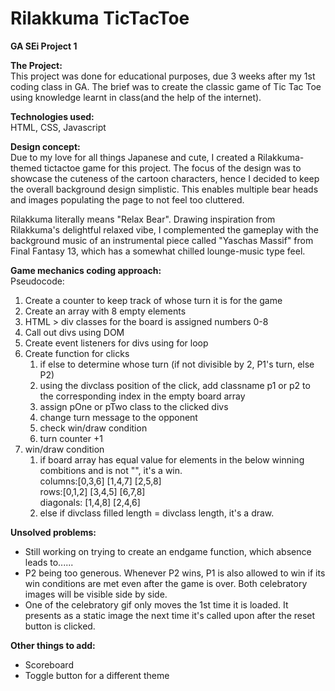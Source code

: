# Rilakkuma TicTacToe
<b>GA SEi Project 1 </b>

<b>The Project:</b><br/>
This project was done for educational purposes, due 3 weeks after my 1st coding class in GA. The brief was to create the classic game of Tic Tac Toe using knowledge learnt in class(and the help of the internet).


<b>Technologies used: </b> </br>
HTML, CSS, Javascript


<b>Design concept:</b> </br>
Due to my love for all things Japanese and cute, I created a Rilakkuma-themed tictactoe game for this project. The focus of the design was to showcase the cuteness of the cartoon characters, hence I decided to keep the overall background design simplistic. This enables multiple bear heads and images populating the page to not feel too cluttered.

Rilakkuma literally means "Relax Bear". Drawing inspiration from Rilakkuma's delightful relaxed vibe, I complemented the gameplay with the background music of an instrumental piece called "Yaschas Massif" from Final Fantasy 13, which has a somewhat chilled lounge-music type feel. 


<b>Game mechanics coding approach: </b> </br>
Pseudocode: 
1. Create a counter to keep track of whose turn it is for the game
2. Create an array with 8 empty elements 
3. HTML > div classes for the board is assigned numbers 0-8
4. Call out divs using DOM
5. Create event listeners for divs using for loop
6. Create function for clicks 
    1) if else to determine whose turn (if not divisible by 2, P1's turn, else P2)
    2) using the divclass position of the click, add classname p1 or p2 to the corresponding index in the empty board array
    3) assign pOne or pTwo class to the clicked divs
    4) change turn message to the opponent
    5) check win/draw condition
    6) turn counter +1
 7. win/draw condition
    1) if board array has equal value for elements in the below winning combitions and is not "", it's a win. </br>
      columns:[0,3,6] [1,4,7] [2,5,8] </br>
      rows:[0,1,2] [3,4,5] [6,7,8] </br>
      diagonals: [1,4,8] [2,4,6] </br>
    2) else if divclass filled length = divclass length, it's a draw. 


<b>Unsolved problems:</b> </br>
- Still working on trying to create an endgame function, which absence leads to...... 
- P2 being too generous. Whenever P2 wins, P1 is also allowed to win if its win conditions are met even after the game is over. Both celebratory images will be visible side by side. 
- One of the celebratory gif only moves the 1st time it is loaded. It presents as a static image the next time it's called upon after the reset button is clicked. 

<b>Other things to add:</b> </br>
- Scoreboard
- Toggle button for a different theme

